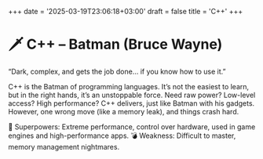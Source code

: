 +++
date = '2025-03-19T23:06:18+03:00'
draft = false
title = 'C++'
+++
# 🗡️ C++ – Batman (Bruce Wayne)
“Dark, complex, and gets the job done… if you know how to use it.”

C++ is the Batman of programming languages. It’s not the easiest to learn, but in the right hands, it’s an unstoppable force. Need raw power? Low-level access? High performance? C++ delivers, just like Batman with his gadgets. However, one wrong move (like a memory leak), and things crash hard.

🦇 Superpowers: Extreme performance, control over hardware, used in game engines and high-performance apps.
💣 Weakness: Difficult to master, memory management nightmares.
